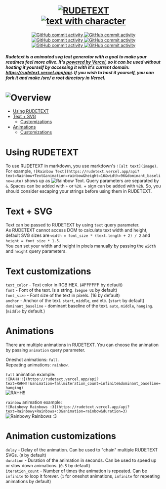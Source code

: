 <p align="center">
  <h1 align="center">
    <a href="https://github.com/server-ok/rudetext/">
      <img alt="RUDETEXT" src="https://rudetext.vercel.app/api?text=RUDETEXT&font_size=128&font=punky&height=128&anchor=middle"/>
      <br/>
      <img alt="text with character" src="https://rudetext.vercel.app/api?text=text+with+character&font=punky&font_size=32&animation=rainbow&duration=10&text_color=00000000&delay=0.5&anchor=middle"/>
    </a>
  </h1>
</p>
<p align="center">
  <a href="https://github.com/server-ok/">
    <img alt="GitHub commit activity" src="https://img.shields.io/badge/i_love-milk-black?style=for-the-badge&labelColor=FFFFFF"/>
  </a>
  <a href="https://github.com/server-ok/rudetext/">
    <img alt="GitHub commit activity" src="https://img.shields.io/badge/this_TEXT-is_very_RUDE-black?style=for-the-badge&labelColor=FFFFFF&color=000000"/>
  </a>
  <a href="https://github.com/server-ok/rudetext/commits/">
    <img alt="GitHub commit activity" src="https://img.shields.io/github/commit-activity/t/server-ok/rudetext?style=for-the-badge&label=COMMITS&labelColor=FFFFFF&color=000000"/>
  </a>
  <a href="https://github.com/server-ok/rudetext/graphs/contributors">
    <img alt="GitHub commit activity" src="https://img.shields.io/github/contributors/server-ok/rudetext?style=for-the-badge&label=CONTRIBUTORS&labelColor=FFFFFF&color=000000"/>
  </a>
  <a href="https://github.com/server-ok/rudetext/issues/">
    <img alt="GitHub commit activity" src="https://img.shields.io/github/issues/server-ok/rudetext?style=for-the-badge&label=ISSUES&labelColor=FFFFFF&color=000000"/>
  </a>
  <a href="https://github.com/server-ok/rudetext/pulls/">
    <img alt="GitHub commit activity" src="https://img.shields.io/github/issues-pr/server-ok/rudetext?style=for-the-badge&label=PULL+REQUESTS&labelColor=FFFFFF&color=000000"/>
  </a>
</p>

##### Rudetext is a animated svg text generator with a goal to make your readmes feel more alive. It's [powered by Vercel](https://vercel.com), so it can be used without hosting it yourself by accessing it with it's current domain: https://rudetext.vercel.app/api. If you wish to host it yourself, you can fork it and make /src/ a root directory in Vercel.  

# ![Overview](https://rudetext.vercel.app/api?text=Overview&font=Segoe+UI&font_size=32&animation=rainbow&duration=10&height=32)
  - [Using RUDETEXT](#using-rudetext)
  - [Text + SVG](#text--svg)
    - [Customizations](#text-customizations)
  - [Animations](#animations)
    - [Customizations](#animation-customizations)

# Using RUDETEXT
To use RUDETEXT in markdown, you use markdown's `![alt text](image)`. For example, `![Rainbow Text](https://rudetext.vercel.app/api?text=Rainbow+Text&animation=rainbow&height=16&width=96&dominant_baseline=auto)` shows up as ![Rainbow Text](https://rudetext.vercel.app/api?text=Rainbow+Text&animation=rainbow&height=16&width=96&dominant_baseline=auto). Query parameters are separated by `&`. Spaces can be added with `+` or `%20`. + sign can be added with `%2b`. So, you should consider escaping your strings before using them in RUDETEXT.
  
# Text + SVG
Text can be passed to RUDETEXT by using `text` query parameter.  
As RUDETEXT cannot access DOM to calculate text width and height, default SVG sizes are `width = font_size * (text.length + 2) / 2` and `height = font_size * 1.5`.  
You can set your width and height in pixels manually by passing the `width` and `height` query parameters.  
  
# Text customizations
`text_color` - Text color in RGB HEX. (#FFFFFF by default)  
`font` - Font of the text. Is a string. (`Segoe UI` by default)  
`font_size` - Font size of the text in pixels. (16 by default)  
`anchor` - Anchor of the text. `start`, `middle`, `end` etc. (`start` by default)  
`dominant_baseline` - dominant baseline of the text. `auto`, `middle`, `hanging`. (`middle` by default.)
  
# Animations
There are multiple animations in RUDETEXT. You can choose the animation by passing `animation` query parameter.  

Oneshot animations: `fall`.  
Repeating animations: `rainbow`.  
  
`fall` animation example:  
`![RAHH!!](https://rudetext.vercel.app/api?text=RAHH!!&animation=fall&iteration_count=infinite&dominant_baseline=hanging)`  
![RAHH!!](https://rudetext.vercel.app/api?text=RAHH!!&animation=fall&iteration_count=infinite&dominant_baseline=hanging)  

`rainbow` animation example:  
`![Rainbowy Rainbows :3](https://rudetext.vercel.app/api?text=Rainbowy+Rainbows+:3&animation=rainbow&duration=3)`  
![Rainbowy Rainbows :3](https://rudetext.vercel.app/api?text=Rainbowy+Rainbows+:3&animation=rainbow&duration=3)  

# Animation customizations
`delay` - Delay of the animation. Can be used to "chain" multiple RUDETEXT SVGs. (`0` by default)  
`duration` - Duration of the animation in seconds. Can be used to speed up or slow down animations. (`0.5` by default)  
`iteration_count` - Number of times the animation is repeated. Can be `infinite` to loop it forever. (`1` for oneshot animations, `infinite` for repeating animations by default)
